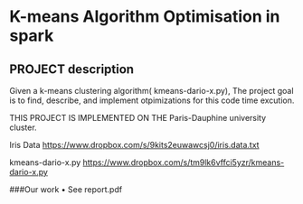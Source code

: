 # K-means Algorithm Optimisation in spark
## PROJECT description
Given a k-means clustering algorithm( kmeans-dario-x.py), The project goal is to find, describe, and implement otpimizations for  this code time excution.

THIS PROJECT IS IMPLEMENTED ON THE Paris-Dauphine university cluster.

Iris Data
https://www.dropbox.com/s/9kits2euwawcsj0/iris.data.txt

kmeans-dario-x.py
https://www.dropbox.com/s/tm9lk6vffci5yzr/kmeans-dario-x.py


###Our work 
• See report.pdf
